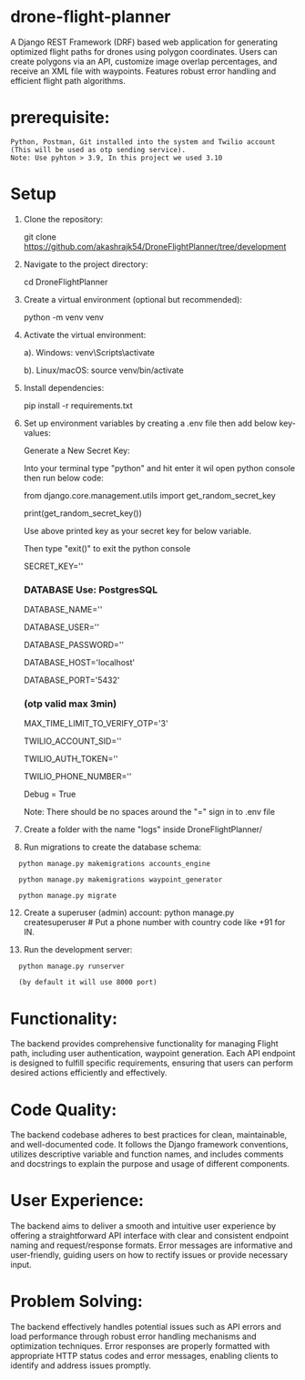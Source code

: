 # drone-flight-planner
A Django REST Framework (DRF) based web application for generating optimized flight paths for drones using polygon coordinates. Users can create polygons via an API, customize image overlap percentages, and receive an XML file with waypoints. Features robust error handling and efficient flight path algorithms.

# prerequisite:
    Python, Postman, Git installed into the system and Twilio account (This will be used as otp sending service).
    Note: Use pyhton > 3.9, In this project we used 3.10

# Setup

   1. Clone the repository:

       git clone https://github.com/akashrajk54/DroneFlightPlanner/tree/development

   2. Navigate to the project directory:

       cd DroneFlightPlanner

   3. Create a virtual environment (optional but recommended):

       python -m venv venv

   4. Activate the virtual environment:

      a). Windows:
          venv\Scripts\activate

      b). Linux/macOS:
          source venv/bin/activate

   6. Install dependencies:

      pip install -r requirements.txt

   7. Set up environment variables by creating a .env file then add below key-values:

       Generate a New Secret Key:

       Into your terminal type "python" and hit enter it wil open python console then run below code:

       from django.core.management.utils import get_random_secret_key

       print(get_random_secret_key())

       Use above printed key as your secret key for below variable.

       Then type "exit()" to exit the python console

       SECRET_KEY=''

       ### DATABASE Use: PostgresSQL

       DATABASE_NAME=''

       DATABASE_USER=''

       DATABASE_PASSWORD=''

       DATABASE_HOST='localhost'

       DATABASE_PORT='5432'

       ### (otp valid max 3min)

       MAX_TIME_LIMIT_TO_VERIFY_OTP='3'

       TWILIO_ACCOUNT_SID=''

       TWILIO_AUTH_TOKEN=''

       TWILIO_PHONE_NUMBER=''

       Debug = True

       Note: There should be no spaces around the "=" sign in to .env file

   9. Create a folder with the name "logs" inside DroneFlightPlanner/

   10. Run migrations to create the database schema:
       
      python manage.py makemigrations accounts_engine
      
      python manage.py makemigrations waypoint_generator
      
      python manage.py migrate

   12. Create a superuser (admin) account:
      python manage.py createsuperuser  # Put a phone number with country code like +91 for IN.

   13. Run the development server:

      python manage.py runserver
      
      (by default it will use 8000 port)



# Functionality:
The backend provides comprehensive functionality for managing Flight path, including user authentication, waypoint generation. Each API endpoint is designed to fulfill specific requirements, ensuring that users can perform desired actions efficiently and effectively.

# Code Quality:
The backend codebase adheres to best practices for clean, maintainable, and well-documented code. It follows the Django framework conventions, utilizes descriptive variable and function names, and includes comments and docstrings to explain the purpose and usage of different components.
# User Experience:
The backend aims to deliver a smooth and intuitive user experience by offering a straightforward API interface with clear and consistent endpoint naming and request/response formats. Error messages are informative and user-friendly, guiding users on how to rectify issues or provide necessary input.

# Problem Solving:
The backend effectively handles potential issues such as API errors and load performance through robust error handling mechanisms and optimization techniques. Error responses are properly formatted with appropriate HTTP status codes and error messages, enabling clients to identify and address issues promptly.


